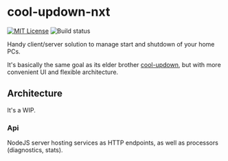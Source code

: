 # cool-updown-nxt
[![MIT License](https://img.shields.io/badge/license-MIT-blue.svg)](http://choosealicense.com/licenses/mit)
![Build status](https://github.com/djey47/cool-updown-nxt/actions/workflows/cud-nxt.yml/badge.svg?branch=main&event=push)

Handy client/server solution to manage start and shutdown of your home PCs.

It's basically the same goal as its elder brother [cool-updown](https://github.com/djey47/cool-updown-legacy), but with more convenient UI and flexible architecture.

## Architecture

It's a WIP.

### Api

NodeJS server hosting services as HTTP endpoints, as well as processors (diagnostics, stats).
